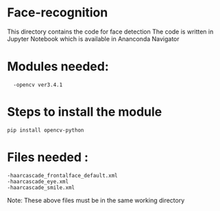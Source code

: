 # Face-recognition 
This directory contains the code for face detection
The code is written in Jupyter Notebook which is available in Ananconda Navigator
# Modules needed:
      -opencv ver3.4.1 
# Steps to install the module
    pip install opencv-python 
# Files needed :
    -haarcascade_frontalface_default.xml
    -haarcascade_eye.xml
    -haarcascade_smile.xml
 Note: These above files must be in the same working directory  
 
